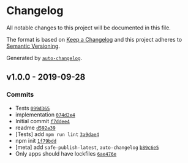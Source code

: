 # Changelog

All notable changes to this project will be documented in this file.

The format is based on [Keep a Changelog](https://keepachangelog.com/en/1.0.0/)
and this project adheres to [Semantic Versioning](https://semver.org/spec/v2.0.0.html).

Generated by [`auto-changelog`](https://github.com/CookPete/auto-changelog).

## v1.0.0 - 2019-09-28

### Commits

- Tests [`099d365`](https://github.com/es-shims/array.prototype.map/commit/099d365f836046f73395a3b0bbd5ea5313827686)
- implementation [`074d2e4`](https://github.com/es-shims/array.prototype.map/commit/074d2e4bfd6366035b69079e0d8199c779f576ef)
- Initial commit [`f7ddee4`](https://github.com/es-shims/array.prototype.map/commit/f7ddee424d3ea57ba6a8deef32375a74f88d0977)
- readme [`d592a39`](https://github.com/es-shims/array.prototype.map/commit/d592a39fb278edd37f86744a1cc0cdb1e9aaaa95)
- [Tests] add `npm run lint` [`3a9dae4`](https://github.com/es-shims/array.prototype.map/commit/3a9dae49b44ccfd11d596372757e65a2c5236bab)
- npm init [`1f79bdd`](https://github.com/es-shims/array.prototype.map/commit/1f79bdde94629cb254d7cff83e60eadd91eb1243)
- [meta] add `safe-publish-latest`, `auto-changelog` [`b89c6e5`](https://github.com/es-shims/array.prototype.map/commit/b89c6e5281450f6d6e44bc93d0e5c5595d4b2fed)
- Only apps should have lockfiles [`6ae476e`](https://github.com/es-shims/array.prototype.map/commit/6ae476e467961c4251f7427118ab36f978cbbad7)
